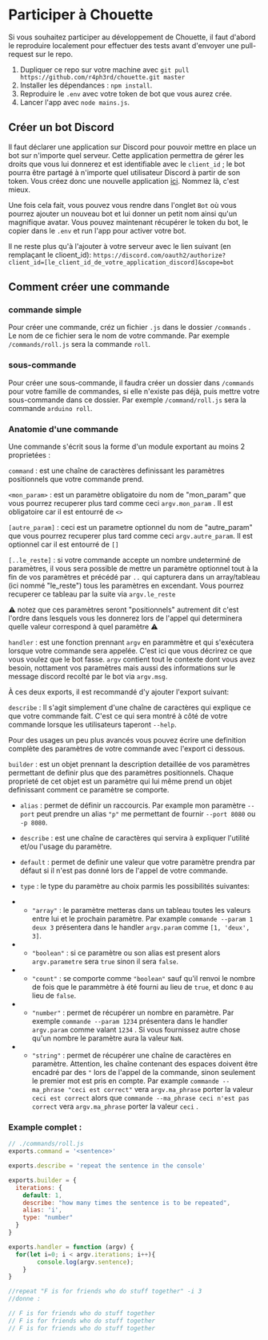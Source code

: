 # Participer à Chouette
Si vous souhaitez participer au développement de Chouette, il faut d'abord le reproduire localement pour effectuer des tests avant d'envoyer une pull-request sur le repo.

1. Dupliquer ce repo sur votre machine avec ``git pull https://github.com/r4ph3rd/chouette.git master``
2. Installer les dépendances : ``npm install``.
3. Reproduire le ``.env`` avec votre token de bot que vous aurez crée.
4. Lancer l'app avec ``node mains.js``.

## Créer un bot Discord
Il faut déclarer une application sur Discord pour pouvoir mettre en place un bot sur n'importe quel serveur. Cette application permettra de gérer les droits que vous lui donnerez et est identifiable avec le ``client_id`` ; le bot pourra être partagé à n'importe quel utilisateur Discord à partir de son token.
Vous créez donc une nouvelle application [ici](https://discord.com/developers/applications). Nommez là, c'est mieux.

Une fois cela fait, vous pouvez vous rendre dans l'onglet ``Bot`` où vous pourrez ajouter un nouveau bot et lui donner un petit nom ainsi qu'un magnifique avatar.
Vous pouvez maintenant récupérer le token du bot, le copier dans le ``.env`` et run l'app pour activer votre bot.

Il ne reste plus qu'à l'ajouter à votre serveur avec le lien suivant (en remplaçant le clioent_id): 
``https://discord.com/oauth2/authorize?client_id=[le_client_id_de_votre_application_discord]&scope=bot``


## Comment créer une commande

### commande simple

Pour créer une commande, créz un fichier `.js` dans le dossier `/commands` . Le nom de ce fichier sera le nom de votre commande. 
Par exemple `/commands/roll.js` sera la commande `roll`.

### sous-commande

Pour créer une sous-commande, il faudra créer un dossier dans `/commands` pour votre famille de commandes, si elle n'existe pas déjà, puis mettre votre sous-commande dans ce dossier. 
Par exemple `/command/roll.js` sera la commande `arduino roll`.

### Anatomie d'une commande

Une commande s'écrit sous la forme d'un module exportant au moins 2 proprietées :

`command` : est une chaîne de caractères definissant les paramètres positionnels que votre commande prend.

`<mon_param>` : est un paramètre obligatoire du nom de "mon_param" que vous pourrez recuperer plus tard comme ceci `argv.mon_param` . Il est obligatoire car il est entourré de `<>`

`[autre_param]` : ceci est un parametre optionnel du nom de "autre_param" que vous pourrez recuperer plus tard comme ceci `argv.autre_param`. Il est optionnel car il est entourré de `[]`

`[..le_reste]` : si votre commande accepte un nombre undeterminé de paramètres, il vous sera possible de mettre un paramètre optionnel tout à la fin de vos paramètres et précédé par `..` qui capturera dans un array/tableau (ici nommé "le_reste") tous les paramètres en excendant. Vous pourrez recuperer ce tableau par la suite via `argv.le_reste`

⚠️ notez que ces paramètres seront "positionnels" autrement dit c'est l'ordre dans lesquels vous les donnerez lors de l'appel qui determinera quelle valeur correspond à quel paramètre ⚠️

`handler` : est une fonction prennant `argv` en parammètre et qui s'exécutera lorsque votre commande sera appelée. C'est ici que vous décrirez ce que vous voulez que le bot fasse. `argv` contient tout le contexte dont vous avez besoin, nottament vos paramètres mais aussi des informations sur le message discord recolté par le bot via `argv.msg`.

À ces deux exports, il est recommandé d'y ajouter l'export suivant:

`describe` : Il s'agit simplement d'une chaîne de caractères qui explique ce que votre commande fait. C'est ce qui sera montré à côté de votre commande lorsque les utilisateurs taperont `--help`.

Pour des usages un peu plus avancés vous pouvez écrire une definition complète des paramètres de votre commande avec l'export ci dessous.

`builder` : est un objet prennant la description detaillée de vos paramètres permettant de definir plus que des paramètres positionnels. Chaque proprieté de cet objet est un paramètre qui lui même prend un objet definissant comment ce paramètre se comporte. 

- `alias` : permet de définir un raccourcis. Par example mon paramètre `--port` peut prendre un alias `"p"` me permettant de fournir `--port 8080` ou `-p 8080`.

- `describe` : est une chaîne de caractères qui servira à expliquer l'utilité et/ou l'usage du paramètre.

- `default` : permet de definir une valeur que votre paramètre prendra par défaut si il n'est pas donné lors de l'appel de votre commande.

- `type` : le type du paramètre au choix parmis les possibilités suivantes:

- - `"array"` : le paramètre metteras dans un tableau toutes les valeurs entre lui et le prochain paramètre. Par example `commande --param 1 deux 3` présentera dans le handler `argv.param` comme `[1, 'deux', 3]`.

- - `"boolean"` : si ce paramètre ou son alias est present alors `argv.parametre` sera `true` sinon il sera `false`.

- - `"count"` : se comporte comme `"boolean"` sauf qu'il renvoi le nombre de fois que le parammètre à été fourni au lieu de `true`, et donc `0` au lieu de `false`.

- - `"number"` : permet de récupérer un nombre en paramètre. Par exemple `commande --param 1234` présentera dans le handler `argv.param` comme valant `1234` . Si vous fournissez autre chose qu'un nombre le paramètre aura la valeur `NaN`.

- - `"string"` : permet de récupérer une chaîne de caractères en paramètre. Attention, les chaîne contenant des espaces doivent être encadré par des `"` lors de l'appel de la commande, sinon seulement le premier mot est pris en compte. Par example `commande --ma_phrase "ceci est correct"` vera `argv.ma_phrase` porter la  valeur `ceci est correct` alors que `commande --ma_phrase ceci n'est pas correct` vera `argv.ma_phrase` porter la valeur `ceci` .

### Example complet :

```js
// ./commands/roll.js
exports.command = '<sentence>'

exports.describe = 'repeat the sentence in the console'

exports.builder = {
  iterations: {
	default: 1,
	describe: "how many times the sentence is to be repeated",
	alias: 'i',
	type: "number"
  }
}

exports.handler = function (argv) {
  for(let i=0; i < argv.iterations; i++){
		console.log(argv.sentence);
	}
}

//repeat "F is for friends who do stuff together" -i 3
//donne :

// F is for friends who do stuff together
// F is for friends who do stuff together
// F is for friends who do stuff together
```
